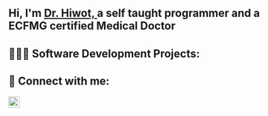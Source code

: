 <h2>Hi, I'm  <a href="https://www.linkedin.com/in/dr-hiwot-wondale-7091372a3/"> Dr. Hiwot, </a> a self taught programmer and a ECFMG certified Medical Doctor</h2>

<h2> 👩🏽‍💻 Software Development Projects:</h2>


<h2>🤳 Connect with me:</h2>

<a href="https://www.linkedin.com/in/dr-hiwot-wondale-7091372a3/"><img align="left" alt="Hiwot Wondale | LinkedIn" width="22px" src="https://cdn.jsdelivr.net/npm/simple-icons@v3/icons/linkedin.svg" /></a>
